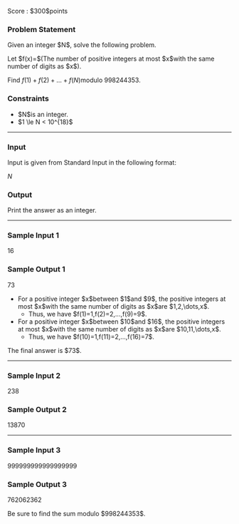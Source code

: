 
<div>

<span>

<span>

<p>
Score : $300$points
</p>

<div>

<section>

### **Problem Statement**

<p>
Given an integer $N$, solve the following problem.
</p>

<p>
Let $f(x)=$(The number of positive integers at most $x$with the same number of digits as $x$).

Find $f(1)+f(2)+\dots+f(N)$modulo $998244353$.
</p>

</section>

</div>

<div>

<section>

### **Constraints**

<ul>

<li>
$N$is an integer.
</li>

<li>
$1 \le N < 10^{18}$
</li>

</ul>

</section>

</div>

---

<div>

<div>

<section>

### **Input**

<p>
Input is given from Standard Input in the following format:
</p>

<div>

$N$
</div>

</section>

</div>

<div>

<section>

### **Output**

<p>
Print the answer as an integer.
</p>

</section>

</div>

</div>

---

<div>

<section>

### **Sample Input 1**

<div>

16

</div>

</section>

</div>

<div>

<section>

### **Sample Output 1**

<div>

73

</div>

<ul>

<li>
For a positive integer $x$between $1$and $9$, the positive integers at most $x$with the same number of digits as $x$are $1,2,\dots,x$.
<ul>

<li>
Thus, we have $f(1)=1,f(2)=2,...,f(9)=9$.
</li>

</ul>

</li>

<li>
For a positive integer $x$between $10$and $16$, the positive integers at most $x$with the same number of digits as $x$are $10,11,\dots,x$.
<ul>

<li>
Thus, we have $f(10)=1,f(11)=2,...,f(16)=7$.
</li>

</ul>

</li>

</ul>

<p>
The final answer is $73$.
</p>

</section>

</div>

---

<div>

<section>

### **Sample Input 2**

<div>

238

</div>

</section>

</div>

<div>

<section>

### **Sample Output 2**

<div>

13870

</div>

</section>

</div>

---

<div>

<section>

### **Sample Input 3**

<div>

999999999999999999

</div>

</section>

</div>

<div>

<section>

### **Sample Output 3**

<div>

762062362

</div>

<p>
Be sure to find the sum modulo $998244353$.
</p>

</section>

</div>

</span>

</span>

</div>
